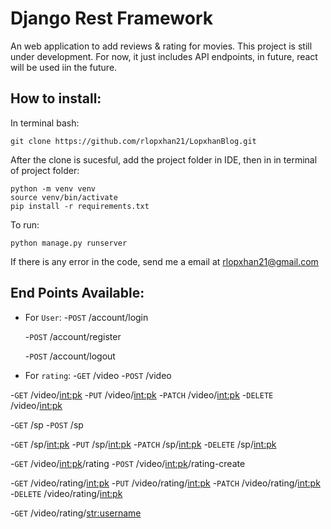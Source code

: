 # Django Rest Framework
An web application to add reviews & rating for movies. This project is still under development. For now, it just includes API endpoints, in future, react will be used iin the future.

## How to install:
In terminal bash:

```
git clone https://github.com/rlopxhan21/LopxhanBlog.git
```


After the clone is sucesful, add the project folder in IDE, then in in terminal of project folder:
```
python -m venv venv
source venv/bin/activate
pip install -r requirements.txt
```

To run:

```
python manage.py runserver
```

If there is any error in the code, send me a email at rlopxhan21@gmail.com

## End Points Available:
- For ```User```:
  -```POST``` /account/login
  
  -```POST``` /account/register
  
  -```POST``` /account/logout
 
 
 - For ```rating```:
  -```GET``` /video
  -```POST``` /video
  
  -```GET``` /video/<int:pk>
  -```PUT``` /video/<int:pk>
  -```PATCH``` /video/<int:pk>
  -```DELETE``` /video/<int:pk>
  
  -```GET``` /sp
  -```POST``` /sp
  
  -```GET``` /sp/<int:pk>
  -```PUT``` /sp/<int:pk>
  -```PATCH``` /sp/<int:pk>
  -```DELETE``` /sp/<int:pk>
  
  -```GET``` /video/<int:pk>/rating
  -```POST``` /video/<int:pk>/rating-create
  
  -```GET``` /video/rating/<int:pk>
  -```PUT``` /video/rating/<int:pk>
  -```PATCH``` /video/rating/<int:pk>
  -```DELETE``` /video/rating/<int:pk>
  
  -```GET``` /video/rating/<str:username>
  
  
